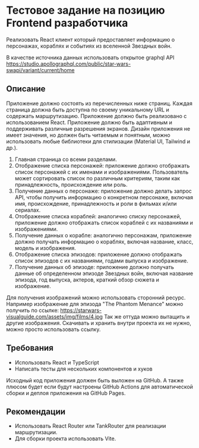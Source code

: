 # Тестовое задание на позицию Frontend разработчика

Реализовать React клиент который предоставляет информацию о персонажах,
кораблях и событиях из вселенной Звездных войн.

В качестве источника данных использовать открытое graphql API
<https://studio.apollographql.com/public/star-wars-swapi/variant/current/home>

## Описание

Приложение должно состоять из перечисленных ниже страниц. Каждая страница
должна быть доступна по своему уникальному URL и содержать маршрутизацию.
Приложение должно быть реализовано с использованием React. Приложение должно
быть адаптивным и поддерживать различные разрешения экранов. Дизайн приложения
не имеет значения, но должен быть читаемым и понятным, можно использовать любые
библиотеки для стилизации (Material UI, Tailwind и др.).

1) Главная страница со всеми разделами.
2) Отображение списка персонажей: приложение должно отображать список персонажей
   с их именами и изображениями. Пользователь может сортировать список по
   различным критериям, таким как принадлежность, происхождение или роль.
3) Получение данных о персонаже: приложение должно делать запрос API, чтобы
   получить информацию о конкретном персонаже, включая имя, происхождение,
   принадлежность и роли в фильмах и/или сериалах.
4) Отображение списка кораблей: аналогично списку персонажей, приложение должно
   отображать список кораблей с их названиями и изображениями.
5) Получение данных о корабле: аналогично персонажам, приложение должно получать
   информацию о кораблях, включая название, класс, модель и изображения.
6) Отображение списка эпизодов: приложение должно отображать список эпизодов с
   их названиями, годами выпуска и изображение.
7) Получение данных об эпизоде: приложение должно получать данные об
   определенном эпизоде Звездных войн, включая название эпизода, год выпуска,
   актеров, краткий обзор сюжета и изображение.

Для получения изображений можно использовать сторонний ресурс. Например
изображение для эпизода "The Phantom Menance" можно получить по ссылке:
<https://starwars-visualguide.com/assets/img/films/4.jpg>
Так же оттуда можно вытащить и другие изображения. Скачивать и хранить внутри
проекта их не нужно, можно просто использовать ссылку.

## Требования

- Использовать React и TypeScript
- Написать тесты для нескольких компонентов и хуков

Исходный код приложения должен быть выложен на GitHub. А также плюсом
будет если будут настроены GitHub Actions для автоматической сборки и деплоя
приложения на GitHub Pages.

## Рекомендации

- Использовать React Router или TankRouter для реализации маршрутизации.
- Для сборки проекта использовать Vite.
